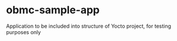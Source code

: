 # obmc-sample-app
Application to be included into structure of Yocto project, for testing purposes only
